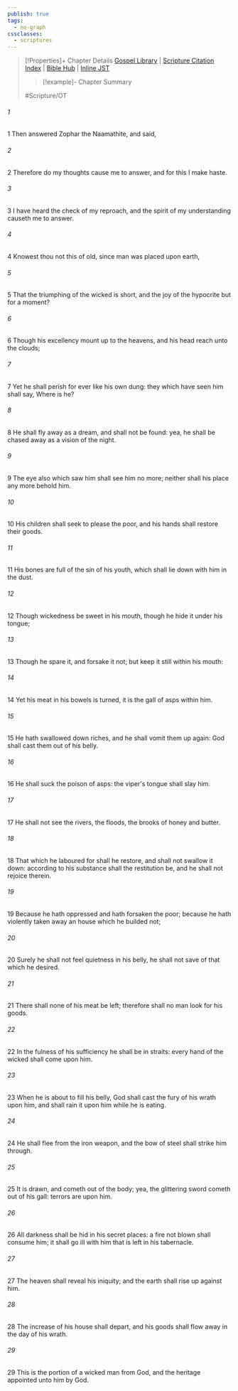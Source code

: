 ```yaml
---
publish: true
tags:
  - no-graph
cssclasses:
  - scriptures
---
```

>[!Properties]+ Chapter Details
>[Gospel Library](https://churchofjesuschrist.org/study/scriptures/ot/job/20?lang=eng)    |    [Scripture Citation Index](https://scriptures.byu.edu/#07614::c07614)    |    [Bible Hub](https://biblehub.com/job/20.htm)    |    [Inline JST](https://scripturetoolbox.com/html/ic/Job/20.html)
>>[!example]- Chapter Summary
>> 
> 
>
>#Scripture/OT
###### 1
1 Then answered Zophar the Naamathite, and said,
###### 2
2 Therefore do my thoughts cause me to answer, and for this I make haste.
###### 3
3 I have heard the check of my reproach, and the spirit of my understanding causeth me to answer.
###### 4
4 Knowest thou not this of old, since man was placed upon earth,
###### 5
5 That the triumphing of the wicked is short, and the joy of the hypocrite but for a moment?
###### 6
6 Though his excellency mount up to the heavens, and his head reach unto the clouds;
###### 7
7 Yet he shall perish for ever like his own dung: they which have seen him shall say, Where is he?
###### 8
8 He shall fly away as a dream, and shall not be found: yea, he shall be chased away as a vision of the night.
###### 9
9 The eye also which saw him shall see him no more; neither shall his place any more behold him.
###### 10
10 His children shall seek to please the poor, and his hands shall restore their goods.
###### 11
11 His bones are full of the sin of his youth, which shall lie down with him in the dust.
###### 12
12 Though wickedness be sweet in his mouth, though he hide it under his tongue;
###### 13
13 Though he spare it, and forsake it not; but keep it still within his mouth:
###### 14
14 Yet his meat in his bowels is turned, it is the gall of asps within him.
###### 15
15 He hath swallowed down riches, and he shall vomit them up again: God shall cast them out of his belly.
###### 16
16 He shall suck the poison of asps: the viper's tongue shall slay him.
###### 17
17 He shall not see the rivers, the floods, the brooks of honey and butter.
###### 18
18 That which he laboured for shall he restore, and shall not swallow it down: according to his substance shall the restitution be, and he shall not rejoice therein.
###### 19
19 Because he hath oppressed and hath forsaken the poor; because he hath violently taken away an house which he builded not;
###### 20
20 Surely he shall not feel quietness in his belly, he shall not save of that which he desired.
###### 21
21 There shall none of his meat be left; therefore shall no man look for his goods.
###### 22
22 In the fulness of his sufficiency he shall be in straits: every hand of the wicked shall come upon him.
###### 23
23 When he is about to fill his belly, God shall cast the fury of his wrath upon him, and shall rain it upon him while he is eating.
###### 24
24 He shall flee from the iron weapon, and the bow of steel shall strike him through.
###### 25
25 It is drawn, and cometh out of the body; yea, the glittering sword cometh out of his gall: terrors are upon him.
###### 26
26 All darkness shall be hid in his secret places: a fire not blown shall consume him; it shall go ill with him that is left in his tabernacle.
###### 27
27 The heaven shall reveal his iniquity; and the earth shall rise up against him.
###### 28
28 The increase of his house shall depart, and his goods shall flow away in the day of his wrath.
###### 29
29 This is the portion of a wicked man from God, and the heritage appointed unto him by God.
